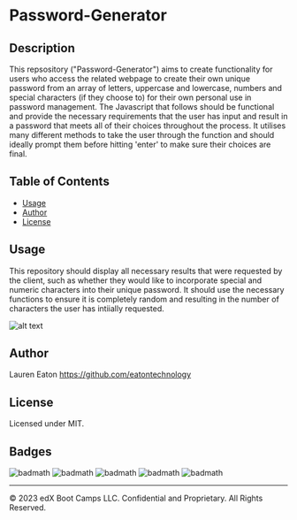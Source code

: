 # Password-Generator

## Description 

This repsository ("Password-Generator") aims to create functionality for users who access the related webpage to create their own unique password from an array of letters, uppercase and lowercase, numbers and special characters (if they choose to) for their own personal use in password management. The Javascript that follows should be functional and provide the necessary requirements that the user has input and result in a password that meets all of their choices throughout the process. It utilises many different methods to take the user through the function and should ideally prompt them before hitting 'enter' to make sure their choices are final.


## Table of Contents 

* [Usage](#usage)
* [Author](#author)
* [License](#license)

## Usage 

This repository should display all necessary results that were requested by the client, such as whether they would like to incorporate special and numeric characters into their unique password. It should use the necessary functions to ensure it is completely random and resulting in the number of characters the user has intiially requested. 


![alt text](https://github.com/eatontechnology/Console-Finances/blob/main/_images/javascript%20screenshot.png)

## Author

Lauren Eaton
https://github.com/eatontechnology

## License

Licensed under MIT.

## Badges

![badmath](https://img.shields.io/badge/HTML%20-%20blue)
![badmath](https://img.shields.io/badge/CSS%20-%20purple)
![badmath](https://img.shields.io/badge/MIT%20-%20License%20-%20green)
![badmath](https://img.shields.io/badge/bootstrap-purple)
![badmath](https://img.shields.io/badge/JavaScript-green)



---

© 2023 edX Boot Camps LLC. Confidential and Proprietary. All Rights Reserved.